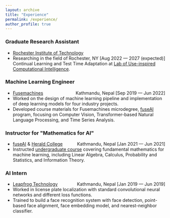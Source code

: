 ```yaml
---
layout: archive
title: "Experience"
permalink: /experience/
author_profile: true
---
```


### Graduate Research Assistant  
  * [Rochester Institute of Technology](https://www.rit.edu/computing/)  <span style="float: right;"> <div class="normalfont">
 Rochester, NY [Aug 2022 — 2027 (expected)] </div></span>  
  * Researching in the field of Continual Learning and Test Time Adaptation at [Lab of Use-inspired Computational Intelligence](https://ruililuci.com//).

### Machine Learning Engineer 
  * [Fusemachines](https://fusemachines.com/)   <span style="float: right;"> <div class="normalfont">
 Kathmandu, Nepal [Sep 2019 — Jun 2022] </div></span> 
  * Worked on the design of machine learning pipeline and implementation of deep learning models for four industry projects. 
  * Developed course materials for Fusemachines microdegree, [fuseAI](https://fuse.ai/ai-programs/microdegree-specialization/) program, focusing on Computer Vision, Transformer-based Natural Language Processing, and Time Series Analysis.

### Instructor for "Mathematics for AI"
  * [fuseAI](https://fuse.ai/ai-programs/) & [Herald College](https://heraldcollege.edu.np/) <span style="float: right;"> <div class="normalfont">
 Kathmandu, Nepal [Jan 2021 — Jun 2021] </div></span> 
  * Instructed [undergraduate course](https://fuse.ai/ai-programs/foundations-in-artificial-intelligence/) covering fundamental mathematics for machine learning, including Linear Algebra, Calculus, Probability and Statistics, and Information Theory.

### AI Intern
  * [Leapfrog Technology](https://www.lftechnology.com/) <span style="float: right;"> <div class="normalfont">
  Kathmandu, Nepal [Jan 2019 — Jun 2019] </div></span>
  * Worked in license plate localization with standard convolutional neural networks and different loss functions.
  * Trained to build a face recognition system with face detection, point-based face alignment, face embedding model, and nearest-neighbor classifier.
